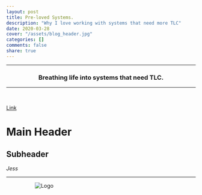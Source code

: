 ```yaml
---
layout: post
title: Pre-loved Systems.
description: "Why I love working with systems that need more TLC"
date: 2020-03-28
cover: "/assets/blog_header.jpg"
categories: []
comments: false
share: true
---
```


----
<center>
<h3> Breathing life into systems that need TLC. </h3>
</center>

---
<br/>

<a href="https://www.youtube.com/watch?v=HGGnVkZerc8" target="_blank">Link</a>


# Main Header

## Subheader



_Jess_

---


<div style="text-align:center; width:20%; margin-left: 10%;" markdown="1">
<img src="{{site.baseurl}}/assets/img/logo.png" alt="Logo">
</div>
